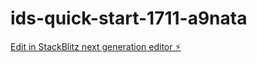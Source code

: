 # ids-quick-start-1711-a9nata

[Edit in StackBlitz next generation editor ⚡️](https://stackblitz.com/~/github.com/tjamesallen15/ids-quick-start-1711-a9nata)